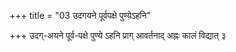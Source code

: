+++
title = "03 उदगयने पूर्वपक्षे पुण्येऽहनि"

+++
उदग्-अयने पूर्व-पक्षे पुण्ये ऽहनि प्राग् आवर्तनाद् अह्नः कालं विद्यात् ३